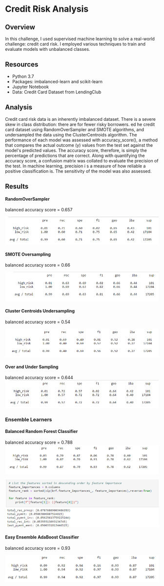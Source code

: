 # Credit Risk Analysis

## Overview
In this challenge, I used supervised machine learning to solve a real-world challenge: credit card risk. I employed various techniques to train and evaluate models with unbalanced classes. 

## Resources
* Python 3.7
* Packages: imbalanced-learn and scikit-learn
* Jupyter Notebook
* Data: Credit Card Dataset from LendingClub

## Analysis
Credit card risk data is an inherently imbalanced dataset. There is a severe skew in class distribution: there are for fewer risky borrowers. ed he credit card dataset using RandomOverSampler and SMOTE algorithms, and undersampled the data using the ClusterCentroids algorithm. 
The performance of each model was assessed with accuracy_score(), a method that compares the actual outcome (y) values from the test set against the model's predicted values. The accuracy score, therefore, is simply the percentage of predictions that are correct. Along with quantifying the accuracy score, a confusion matrix was collated to evaluate the precision of the test. In machine learning, precision i s a measure of how reliable a positive classification is. The sensitivity of the model was also assessed. 

## Results
#### RandomOverSampler

balanced accuracy score = 0.657

![Naive Random Oversampling](https://github.com/CSoldo1/Credit_Risk_Analysis/blob/main/Images/Naive_Random_Oversample.PNG)

#### SMOTE Oversampling

balanced accuracy score = 0.66

![SMOTE](https://github.com/CSoldo1/Credit_Risk_Analysis/blob/main/Images/SMOTE_Oversampling.PNG)


#### Cluster Centroids Undersampling

balanced accuracy score = 0.54

![Cluster Centroids](https://github.com/CSoldo1/Credit_Risk_Analysis/blob/main/Images/Cluster_Centroids.PNG)

#### Over and Under Sampling

balanced accuracy score = 0.644
![SMOTEEN](https://github.com/CSoldo1/Credit_Risk_Analysis/blob/main/Images/SMOTEEN.PNG)

### Ensemble Learners
#### Balanced Random Forest Classifier

balanced accuracy score = 0.788
![Balanced Random Forest Classifier](https://github.com/CSoldo1/Credit_Risk_Analysis/blob/main/Images/balanced_random_forest_classifier.PNG)

![Feature Performance](https://github.com/CSoldo1/Credit_Risk_Analysis/blob/main/Images/feature_importance.PNG)

#### Easy Ensemble AdaBoost Classifier

balanced accuracy score = 0.93

![Easy Ensemble Classifier](https://github.com/CSoldo1/Credit_Risk_Analysis/blob/main/Images/Easy_Ensemble_Classifier.PNG)





